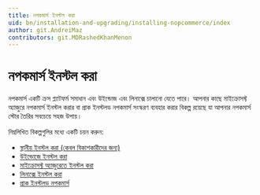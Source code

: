 ```yaml
---
title: নপকমার্স ইনস্টল করা
uid: bn/installation-and-upgrading/installing-nopcommerce/index
author: git.AndreiMaz
contributors: git.MDRashedKhanMenon
---
```


# নপকমার্স ইনস্টল করা

নপকমার্স একটি ক্রস প্ল্যাটফর্ম সমাধান এবং উইন্ডোজ এবং লিনাক্সে চালানো যেতে পারে। আপনার কাছে মাইক্রোসফ্ট অ্যাজুরে নপকমার্স ইনস্টল করার বা প্রাক ইনস্টলড নপকমার্স সংস্করণ ব্যবহার করার বিকল্প রয়েছে যা আপনার নপকমার্স স্টোর তৈরির সবচেয়ে সহজ উপায়।

নিম্নলিখিত বিকল্পগুলির মধ্যে একটি চয়ন করুন:

- [স্থানীয় ইনস্টল করা (কেবল বিকাশকারীদের জন্য)](xref:en/installation-and-upgrading/installing-nopcommerce/installing-local)
- [উইন্ডোজে ইনস্টল করা](xref:en/installation-and-upgrading/installing-nopcommerce/installing-on-windows)
- [মাইক্রোসফ্ট অ্যাজুরেতে ইনস্টল করা](xref:en/installation-and-upgrading/installing-nopcommerce/installing-on-microsoft-azure)
- [লিনাক্সে ইনস্টল করা](xref:en/installation-and-upgrading/installing-nopcommerce/installing-on-linux)
- [প্রাক ইনস্টলড নপকমার্স](xref:en/installation-and-upgrading/installing-nopcommerce/pre-installed-nopcommerce)
